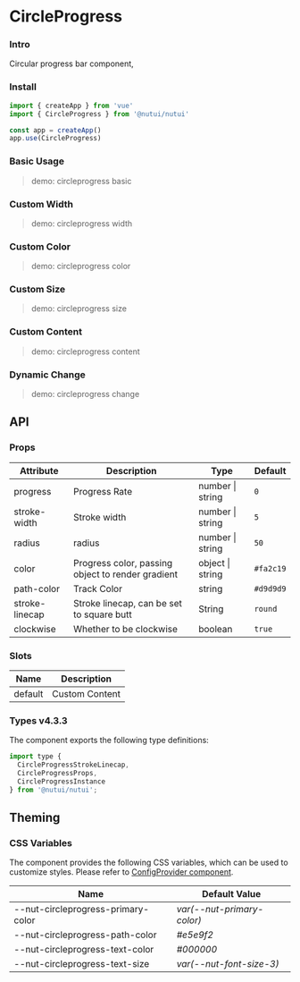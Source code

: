 # CircleProgress

### Intro

Circular progress bar component,

### Install

```js
import { createApp } from 'vue'
import { CircleProgress } from '@nutui/nutui'

const app = createApp()
app.use(CircleProgress)
```

### Basic Usage

> demo: circleprogress basic

### Custom Width

> demo: circleprogress width

### Custom Color

> demo: circleprogress color

### Custom Size

> demo: circleprogress size

### Custom Content

> demo: circleprogress content

### Dynamic Change

> demo: circleprogress change

## API

### Props

| Attribute | Description | Type | Default |
| --- | --- | --- | --- |
| progress | Progress Rate | number \| string | `0` |
| stroke-width | Stroke width | number \| string | `5` |
| radius | radius | number \| string | `50` |
| color | Progress color, passing object to render gradient | object \| string | `#fa2c19` |
| path-color | Track Color | string | `#d9d9d9` |
| stroke-linecap | Stroke linecap, can be set to square butt | String | `round` |
| clockwise | Whether to be clockwise | boolean | `true` |

### Slots

| Name | Description |
| --- | --- |
| default | Custom Content |

### Types v4.3.3

The component exports the following type definitions:

```js
import type {
  CircleProgressStrokeLinecap,
  CircleProgressProps,
  CircleProgressInstance
} from '@nutui/nutui';
```

## Theming

### CSS Variables

The component provides the following CSS variables, which can be used to customize styles. Please refer to [ConfigProvider component](#/en-US/component/configprovider).

| Name | Default Value |
| --- | --- |
| --nut-circleprogress-primary-color | _var(--nut-primary-color)_ |
| --nut-circleprogress-path-color | _#e5e9f2_ |
| --nut-circleprogress-text-color | _#000000_ |
| --nut-circleprogress-text-size | _var(--nut-font-size-3)_ |
